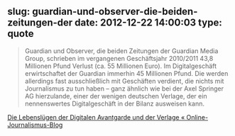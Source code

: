 slug: guardian-und-observer-die-beiden-zeitungen-der
date: 2012-12-22 14:00:03
type: quote
---

> Guardian und Observer, die beiden Zeitungen der Guardian Media Group, schrieben im vergangenen Geschäftsjahr 2010/2011 43,8 Millionen Pfund Verlust (ca. 55 Millionen Euro). Im Digitalgeschäft erwirtschaftet der Guardian immerhin 45 Millionen Pfund. Die werden allerdings fast ausschließlich mit Geschäften verdient, die nichts mit Journalismus zu tun haben – ganz ähnlich wie bei der Axel Springer AG hierzulande, einer der wenigen deutschen Verlage, der ein nennenswertes Digitalgeschäft in der Bilanz ausweisen kann.

[Die Lebenslügen der Digitalen Avantgarde und der Verlage « Online-Journalismus-Blog](http://onlinejournalismusblog.com/2012/12/12/die-lebenslugen-der-digitalen-aventgarde-und-der-verlage/)
